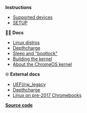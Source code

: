 **Instructions**
  - [Supported devices](/devices)
  - [SETUP](/)

👨‍💻 **Docs**

  - [Linux distros](/distros)
  - [Depthcharge](/depthcharge)
  - [Sleep and "bootlock"](/bootlock)
  - [Building the kernel](/kernel)
  - [About the ChromeOS kernel](/limitations)

🌐 **External docs**

  - [UEFI/rw_legacy](https://mrchromebox.tech/#bootmodes)
  - [Depthcharge](https://libreboot.org/docs/depthcharge/#booting-from-different-mediums)
  - [Linux on pre-2017 Chromebooks](https://github.com/nh2/chrubuntu-anyos)  


**[Source code](https://github.com/eupnea-linux/eupnea)**  
